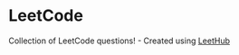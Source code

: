 # LeetCode
Collection of LeetCode questions! - Created using [LeetHub](https://github.com/QasimWani/LeetHub)
